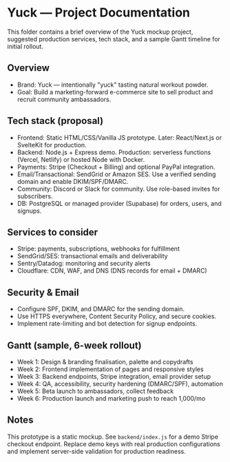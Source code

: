 # Yuck — Project Documentation

This folder contains a brief overview of the Yuck mockup project, suggested production services, tech stack, and a sample Gantt timeline for initial rollout.

## Overview
- Brand: Yuck — intentionally "yuck" tasting natural workout powder.
- Goal: Build a marketing-forward e-commerce site to sell product and recruit community ambassadors.

## Tech stack (proposal)
- Frontend: Static HTML/CSS/Vanilla JS prototype. Later: React/Next.js or SvelteKit for production.
- Backend: Node.js + Express demo. Production: serverless functions (Vercel, Netlify) or hosted Node with Docker.
- Payments: Stripe (Checkout + Billing) and optional PayPal integration.
- Email/Transactional: SendGrid or Amazon SES. Use a verified sending domain and enable DKIM/SPF/DMARC.
- Community: Discord or Slack for community. Use role-based invites for subscribers.
- DB: PostgreSQL or managed provider (Supabase) for orders, users, and signups.

## Services to consider
- Stripe: payments, subscriptions, webhooks for fulfillment
- SendGrid/SES: transactional emails and deliverability
- Sentry/Datadog: monitoring and security alerts
- Cloudflare: CDN, WAF, and DNS (DNS records for email + DMARC)

## Security & Email
- Configure SPF, DKIM, and DMARC for the sending domain.
- Use HTTPS everywhere, Content Security Policy, and secure cookies.
- Implement rate-limiting and bot detection for signup endpoints.

## Gantt (sample, 6-week rollout)
- Week 1: Design & branding finalisation, palette and copydrafts
- Week 2: Frontend implementation of pages and responsive styles
- Week 3: Backend endpoints, Stripe integration, email provider setup
- Week 4: QA, accessibility, security hardening (DMARC/SPF), automation
- Week 5: Beta launch to ambassadors, collect feedback
- Week 6: Production launch and marketing push to reach 1,000/mo

## Notes
This prototype is a static mockup. See `backend/index.js` for a demo Stripe checkout endpoint. Replace demo keys with real production configurations and implement server-side validation for production readiness.
